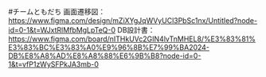 #チームともだち
画面遷移図：https://www.figma.com/design/mZiXYgJqWVyUCl3PbSc1nx/Untitled?node-id=0-1&t=WJxtRlMfbMgLpTeQ-0
DB設計書：https://www.figma.com/board/nITHkUVc2GIN4lvTnMHEL8/%E3%83%81%E3%83%BC%E3%83%A0%E9%96%8B%E7%99%BA2024-DB%E8%A8%AD%E8%A8%88%E6%9B%B8?node-id=0-1&t=vfP1zWySFPkJA3mb-0
